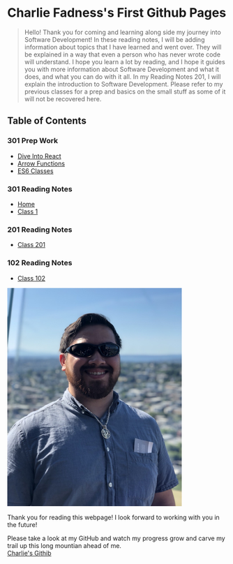 # Charlie Fadness's First Github Pages

> Hello! Thank you for coming and learning along side my journey into Software Development! In these reading notes, I will be adding information about topics that I have learned and went over. They will be explained in a way that even a person who has never wrote code will understand. I hope you learn a lot by reading, and I hope it guides you with more information about Software Development and what it does, and what you can do with it all. In my Reading Notes 201, I will explain the introduction to Software Development. Please refer to my previous classes for a prep and basics on the small stuff as some of it will not be recovered here.

## Table of Contents

### 301 Prep Work

- [Dive Into React](prep-work/dive-into-react.md)
- [Arrow Functions](prep-work/arrow-functions.md)
- [ES6 Classes](prep-work/ES6-classes.md)

### 301 Reading Notes

- [Home](https://fadnesscharlie.github.io/reading-notes/301)
- [Class 1](class-01)

### 201 Reading Notes

- [Class 201](https://fadnesscharlie.github.io/reading-notes/201)

### 102 Reading Notes  

- [Class 102](https://fadnesscharlie.github.io/reading-notes/102)

<img src="../images/ProfilePic.jpg" width="400" height="500">

Thank you for reading this webpage! I look forward to working with you in the future!  

Please take a look at my GitHub and watch my progress grow and carve my trail up this long mountian ahead of me.  
[Charlie's Githib](https://github.com/fadnesscharlie)

